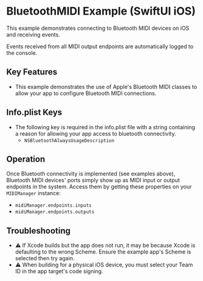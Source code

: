 # BluetoothMIDI Example (SwiftUI iOS)

This example demonstrates connecting to Bluetooth MIDI devices on iOS and receiving events.

Events received from all MIDI output endpoints are automatically logged to the console.

## Key Features

- This example demonstrates the use of Apple's Bluetooth MIDI classes to allow your app to configure Bluetooth MIDI connections.

## Info.plist Keys

- The following key is required in the info.plist file with a string containing a reason for allowing your app access to bluetooth connectivity.
  - `NSBluetoothAlwaysUsageDescription`

## Operation

Once Bluetooth connectivity is implemented (see examples above), Bluetooth MIDI devices' ports simply show up as MIDI input or output endpoints in the system. Access them by getting these properties on your `MIDIManager` instance:

- `midiManager.endpoints.inputs`
- `midiManager.endpoints.outputs`

## Troubleshooting

- ⚠️ If Xcode builds but the app does not run, it may be because Xcode is defaulting to the wrong Scheme. Ensure the example app's Scheme is selected then try again.
- ⚠️ When building for a physical iOS device, you must select your Team ID in the app target's code signing.

